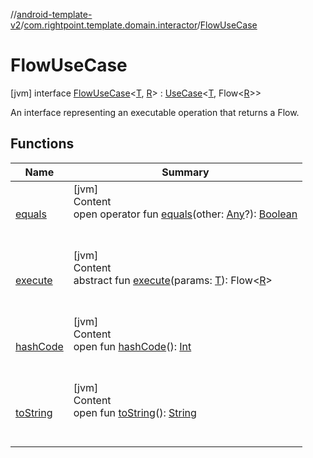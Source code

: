 //[android-template-v2](../../index.md)/[com.rightpoint.template.domain.interactor](../index.md)/[FlowUseCase](index.md)



# FlowUseCase
[jvm] interface [FlowUseCase](index.md)<[T](index.md), [R](index.md)> : [UseCase](../-use-case/index.md)<[T](index.md), Flow<[R](index.md)>>

An interface representing an executable operation that returns a Flow.




## Functions

|  Name|  Summary|
|---|---|
| <a name="kotlin/Any/equals/#kotlin.Any?/PointingToDeclaration/"></a>[equals](../-use-case/index.md#%5Bkotlin%2FAny%2Fequals%2F%23kotlin.Any%3F%2FPointingToDeclaration%2F%5D%2FFunctions%2F-823872895)| <a name="kotlin/Any/equals/#kotlin.Any?/PointingToDeclaration/"></a>[jvm]  <br>Content  <br>open operator fun [equals](../-use-case/index.md#%5Bkotlin%2FAny%2Fequals%2F%23kotlin.Any%3F%2FPointingToDeclaration%2F%5D%2FFunctions%2F-823872895)(other: [Any](https://kotlinlang.org/api/latest/jvm/stdlib/kotlin/-any/index.html)?): [Boolean](https://kotlinlang.org/api/latest/jvm/stdlib/kotlin/-boolean/index.html)  <br><br><br>
| <a name="com.rightpoint.template.domain.interactor/UseCase/execute/#TypeParam(bounds=[kotlin.Any?])/PointingToDeclaration/"></a>[execute](../-use-case/execute.md)| <a name="com.rightpoint.template.domain.interactor/UseCase/execute/#TypeParam(bounds=[kotlin.Any?])/PointingToDeclaration/"></a>[jvm]  <br>Content  <br>abstract fun [execute](../-use-case/execute.md)(params: [T](index.md)): Flow<[R](index.md)>  <br><br><br>
| <a name="kotlin/Any/hashCode/#/PointingToDeclaration/"></a>[hashCode](../-use-case/index.md#%5Bkotlin%2FAny%2FhashCode%2F%23%2FPointingToDeclaration%2F%5D%2FFunctions%2F-823872895)| <a name="kotlin/Any/hashCode/#/PointingToDeclaration/"></a>[jvm]  <br>Content  <br>open fun [hashCode](../-use-case/index.md#%5Bkotlin%2FAny%2FhashCode%2F%23%2FPointingToDeclaration%2F%5D%2FFunctions%2F-823872895)(): [Int](https://kotlinlang.org/api/latest/jvm/stdlib/kotlin/-int/index.html)  <br><br><br>
| <a name="kotlin/Any/toString/#/PointingToDeclaration/"></a>[toString](../-use-case/index.md#%5Bkotlin%2FAny%2FtoString%2F%23%2FPointingToDeclaration%2F%5D%2FFunctions%2F-823872895)| <a name="kotlin/Any/toString/#/PointingToDeclaration/"></a>[jvm]  <br>Content  <br>open fun [toString](../-use-case/index.md#%5Bkotlin%2FAny%2FtoString%2F%23%2FPointingToDeclaration%2F%5D%2FFunctions%2F-823872895)(): [String](https://kotlinlang.org/api/latest/jvm/stdlib/kotlin/-string/index.html)  <br><br><br>
